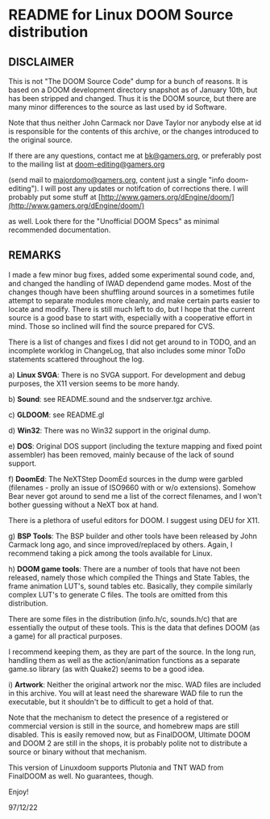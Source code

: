 
# README for Linux DOOM Source distribution

## DISCLAIMER
This is not "The DOOM Source Code" dump for a bunch of reasons. It is based on a DOOM development directory snapshot as of January 10th, but has been stripped and changed. Thus it is the DOOM source, but there are many minor differences to the source as last used by id Software.

Note that thus neither John Carmack nor Dave Taylor nor anybody else at id is responsible for the contents of this archive, or the changes introduced to the original source.

If there are any questions, contact me at [bk@gamers.org](mailto:bk@gamers.org), or preferably post to the mailing list at [doom-editing@gamers.org](mailto:doom-editing@gamers.org)

(send mail to [majordomo@gamers.org](majordomo@gamers.org), content just a single "info doom-editing"). I will post any updates or notifcation of corrections there. I will probably put some stuff at [http://www.gamers.org/dEngine/doom/](http://www.gamers.org/dEngine/doom/)

as well. Look there for the "Unofficial DOOM Specs" as minimal recommended documentation.

## REMARKS
I made a few minor bug fixes, added some experimental sound code, and, and changed the handling of IWAD dependend game modes. Most of the changes though have been shuffling around sources in a sometimes futile attempt to separate modules more cleanly, and make certain parts easier to locate and modify. There is still much left to do, but I hope that the current source is a good base to start with, especially with a cooperative effort in mind. Those so inclined will find the source prepared for CVS.

There is a list of changes and fixes I did not get around to in TODO, and an incomplete worklog in ChangeLog, that also includes some minor ToDo statements scattered throughout the log. 

a) **Linux SVGA**: There is no SVGA support. For development and debug purposes, the X11 version seems to be more handy.

b) **Sound**: see README.sound and the sndserver.tgz archive.

c) **GLDOOM**: see README.gl

d) **Win32**: There was no Win32 support in the original dump.

e) **DOS**: Original DOS support (including the texture mapping and fixed point assembler) has been removed, mainly because of the lack of sound support.

f) **DoomEd**: The NeXTStep DoomEd sources in the dump were garbled (filenames - prolly an issue of ISO9660 with or w/o extensions). Somehow  Bear never got around to send me a list  of the correct filenames, and I won't bother guessing without a NeXT box at hand.

There is a plethora of useful editors for DOOM. I suggest using DEU for X11.

g) **BSP Tools**: The BSP builder and other tools have been released by John Carmack long ago, and since improved/replaced by others. Again, I recommend taking a pick among the tools available for Linux.  

h) **DOOM game tools**: There are a number of tools that have not been released, namely those which compiled the Things and State Tables, the frame animation LUT's, sound tables etc. Basically, they compile similarly complex LUT's to generate C files. The tools are omitted from this distribution.

There are some files in the distribution (info.h/c, sounds.h/c) that are essentially the output of these tools. This is the data that defines DOOM (as a game) for all practical purposes.

I recommend keeping them, as they are part of the source. In the long run, handling them as well as the action/animation functions as a separate game.so library (as with Quake2) seems to be a good idea.

i) **Artwork**: Neither the original artwork nor the misc. WAD files are included in this archive. You will at least need the shareware WAD file to run the executable, but it shouldn't be to difficult to get a hold of that.

Note that the mechanism to detect the presence of a registered or commercial version is still in the source, and homebrew maps are still disabled. This is easily removed now, but as FinalDOOM, Ultimate DOOM and DOOM 2 are still in the shops, it is probably polite not to distribute a source or binary without that mechanism.

This version of Linuxdoom supports Plutonia and TNT WAD from FinalDOOM as well. No guarantees, though.

Enjoy!

 
97/12/22
